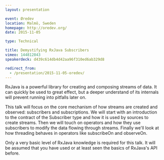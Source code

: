 ```yaml
---
layout: presentation

event: Øredev
location: Malmö, Sweden
homepage: http://oredev.org/
date: 2015-11-05

type: Technical

title: Demystifying RxJava Subscribers
vimeo: 144812843
speakerdeck: d439c614db4d42aa96f310ed6ab329d8

redirect_from:
  - /presentation/2015-11-05-oredev/
---
```


RxJava is a powerful library for creating and composing streams of data. It can quickly be used to great effect, but a deeper understand of its internals will prevent running into pitfalls later on.

This talk will focus on the core mechanism of how streams are created and observed: subscribers and subscriptions. We will start with an introduction to the contract of the Subscriber type and how it is used by sources to create streams. Then we will touch on operators and how they use subscribers to modify the data flowing through streams. Finally we'll look at how threading behaves in operators like subscribeOn and observeOn.

Only a very basic level of RxJava knowledge is required for this talk. It will be assumed that you have used or at least seen the basics of RxJava's API before.
